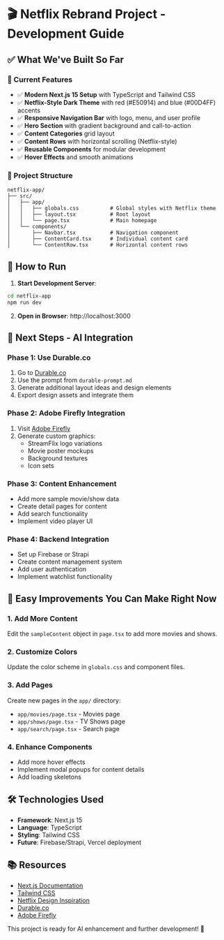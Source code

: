 # 🎬 Netflix Rebrand Project - Development Guide

## ✅ What We've Built So Far

### 🎯 Current Features
- ✅ **Modern Next.js 15 Setup** with TypeScript and Tailwind CSS
- ✅ **Netflix-Style Dark Theme** with red (#E50914) and blue (#00D4FF) accents
- ✅ **Responsive Navigation Bar** with logo, menu, and user profile
- ✅ **Hero Section** with gradient background and call-to-action
- ✅ **Content Categories** grid layout
- ✅ **Content Rows** with horizontal scrolling (Netflix-style)
- ✅ **Reusable Components** for modular development
- ✅ **Hover Effects** and smooth animations

### 📁 Project Structure
```
netflix-app/
├── src/
│   ├── app/
│   │   ├── globals.css          # Global styles with Netflix theme
│   │   ├── layout.tsx           # Root layout
│   │   └── page.tsx             # Main homepage
│   └── components/
│       ├── Navbar.tsx           # Navigation component
│       ├── ContentCard.tsx      # Individual content card
│       └── ContentRow.tsx       # Horizontal content rows
```

## 🚀 How to Run

1. **Start Development Server**:
```bash
cd netflix-app
npm run dev
```

2. **Open in Browser**: http://localhost:3000

## 🎨 Next Steps - AI Integration

### Phase 1: Use Durable.co
1. Go to [Durable.co](https://durable.co/)
2. Use the prompt from `durable-prompt.md`
3. Generate additional layout ideas and design elements
4. Export design assets and integrate them

### Phase 2: Adobe Firefly Integration
1. Visit [Adobe Firefly](https://firefly.adobe.com/)
2. Generate custom graphics:
   - StreamFlix logo variations
   - Movie poster mockups
   - Background textures
   - Icon sets

### Phase 3: Content Enhancement
- Add more sample movie/show data
- Create detail pages for content
- Add search functionality
- Implement video player UI

### Phase 4: Backend Integration
- Set up Firebase or Strapi
- Create content management system
- Add user authentication
- Implement watchlist functionality

## 🎯 Easy Improvements You Can Make Right Now

### 1. **Add More Content**
Edit the `sampleContent` object in `page.tsx` to add more movies and shows.

### 2. **Customize Colors**
Update the color scheme in `globals.css` and component files.

### 3. **Add Pages**
Create new pages in the `app/` directory:
- `app/movies/page.tsx` - Movies page
- `app/shows/page.tsx` - TV Shows page
- `app/search/page.tsx` - Search page

### 4. **Enhance Components**
- Add more hover effects
- Implement modal popups for content details
- Add loading skeletons

## 🛠️ Technologies Used
- **Framework**: Next.js 15
- **Language**: TypeScript
- **Styling**: Tailwind CSS
- **Future**: Firebase/Strapi, Vercel deployment

## 📚 Resources
- [Next.js Documentation](https://nextjs.org/docs)
- [Tailwind CSS](https://tailwindcss.com/)
- [Netflix Design Inspiration](https://netflix.com)
- [Durable.co](https://durable.co/)
- [Adobe Firefly](https://firefly.adobe.com/)

This project is ready for AI enhancement and further development! 🚀
